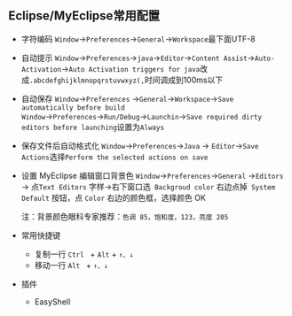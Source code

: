 ## Eclipse/MyEclipse常用配置

- 字符编码
  `Window`→`Preferences`→`General`→`Workspace`最下面UTF-8

- 自动提示
  `Window`→`Preferences`→`java`→`Editor`→`Content Assist`→`Auto-Activation`→`Auto Activation triggers for java`改成`.abcdefghijklmnopqrstuvwxyz(,`时间调成到100ms以下

- 自动保存
  `Window`→`Preferences` →`General`→`Workspace`→`Save automatically before build`
  `Window`→`Preferences`→`Run/Debug`→`Launchin`→`Save required dirty editors before launching`设置为`Always`

- 保存文件后自动格式化
  `Window`→`Preferences`→`Java` → `Editor`→`Save Actions`选择`Perform the selected actions on save`

- 设置 MyEclipse 编辑窗口背景色
  `Window`→`Preferences`→`General` →`Editors` →
  点`Text Editors` 字样→右下窗口选` Backgroud color`
  右边点掉` System Default` 按钮，点 `Color` 右边的颜色框，选择颜色 OK

   注：背景颜色眼科专家推荐：`色调 85，饱和度，123，亮度 205`

- 常用快捷键

  - 复制一行 ```Ctrl ```  +  ```Alt```  +  ``````↑、↓``````
  - 移动一行 ```Alt ```  +  ```↑、↓```

- 插件  

  - EasyShell

